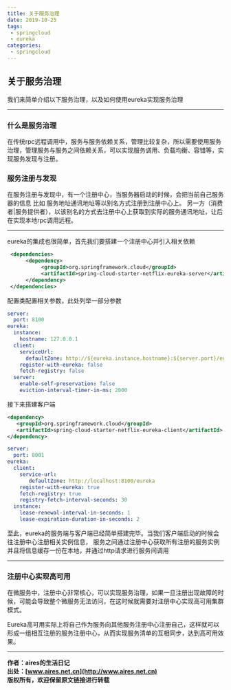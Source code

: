 ```yaml
---
title: 关于服务治理
date: 2019-10-25
tags:
 - springcloud 
 - eureka
categories: 
 - springcloud
---
```


## 关于服务治理
我们来简单介绍以下服务治理，以及如何使用eureka实现服务治理

---
### 什么是服务治理
在传统rpc远程调用中，服务与服务依赖关系，管理比较复杂，所以需要使用服务治理，管理服务与服务之间依赖关系，可以实现服务调用、负载均衡、容错等，实现服务发现与注册。

### 服务注册与发现
在服务注册与发现中，有一个注册中心，当服务器启动的时候，会把当前自己服务器的信息 比如 服务地址通讯地址等以别名方式注册到注册中心上。
另一方（消费者|服务提供者），以该别名的方式去注册中心上获取到实际的服务通讯地址，让后在实现本地rpc调用远程。

---
eureka的集成也很简单，首先我们要搭建一个注册中心并引入相关依赖
```xml
 <dependencies>
      <dependency>
           <groupId>org.springframework.cloud</groupId>
           <artifactId>spring-cloud-starter-netflix-eureka-server</artifactId>
      </dependency>
 </dependencies>
```
配置类配置相关参数，此处列举一部分参数
```yaml
server:
  port: 8100
eureka:
  instance:
    hostname: 127.0.0.1
  client:
    serviceUrl:
      defaultZone: http://${eureka.instance.hostname}:${server.port}/eureka/
    register-with-eureka: false
    fetch-registry: false
  server:
    enable-self-preservation: false
    eviction-interval-timer-in-ms: 2000
```
接下来搭建客户端

```xml
<dependency>
   <groupId>org.springframework.cloud</groupId>
   <artifactId>spring-cloud-starter-netflix-eureka-client</artifactId>
</dependency>
```
```yaml
server:
  port: 8001
eureka:
  client:
    service-url:
       defaultZone: http://localhost:8100/eureka
    register-with-eureka: true
    fetch-registry: true
    registry-fetch-interval-seconds: 30
  instance:
    lease-renewal-interval-in-seconds: 1
    lease-expiration-duration-in-seconds: 2   
```
至此，eureka的服务端与客户端已经简单搭建完毕。当我们客户端启动的时候会往注册中心注册相关实例信息，
服务之间通过注册中心获取所有注册的服务实例并且将信息缓存一份在本地，并通过http请求进行服务间调用

---
### 注册中心实现高可用
在微服务中，注册中心非常核心，可以实现服务治理，如果一旦注册出现故障的时候，可能会导致整个微服务无法访问，在这时候就需要对注册中心实现高可用集群模式。

Eureka高可用实际上将自己作为服务向其他服务注册中心注册自己，这样就可以形成一组相互注册的服务注册中心，从而实现服务清单的互相同步，达到高可用效果。

---
**作者：aires的生活日记**  
**出处：[www.aires.net.cn](http://www.aires.net.cn)**   
**版权所有，欢迎保留原文链接进行转载** 

